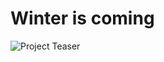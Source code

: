 # Winter is coming

![Project Teaser](https://cdn-cloudflare.ga/Projects/winter-is-coming/project-teaser.png)

